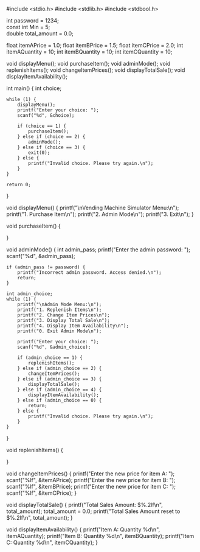 
#include <stdio.h>
#include <stdlib.h>
#include <stdbool.h>

int password = 1234;  
const int Min = 5;    
double total_amount = 0.0;  


float itemAPrice = 1.0;
float itemBPrice = 1.5;
float itemCPrice = 2.0;
int itemAQuantity = 10;
int itemBQuantity = 10;
int itemCQuantity = 10;


void displayMenu();
void purchaseItem();
void adminMode();
void replenishItems();
void changeItemPrices();
void displayTotalSale();
void displayItemAvailability();

int main() {
    int choice;

    while (1) {
        displayMenu();
        printf("Enter your choice: ");
        scanf("%d", &choice);

        if (choice == 1) {
            purchaseItem();
        } else if (choice == 2) {
            adminMode();
        } else if (choice == 3) {
            exit(0);
        } else {
            printf("Invalid choice. Please try again.\n");
        }
    }

    return 0;
}

void displayMenu() {
    printf("\nVending Machine Simulator Menu:\n");
    printf("1. Purchase Item\n");
    printf("2. Admin Mode\n");
    printf("3. Exit\n");
}

void purchaseItem() {
	
}

void adminMode() {
    int admin_pass;
    printf("Enter the admin password: ");
    scanf("%d", &admin_pass);

    if (admin_pass != password) {
        printf("Incorrect admin password. Access denied.\n");
        return;
    }

    int admin_choice;
    while (1) {
        printf("\nAdmin Mode Menu:\n");
        printf("1. Replenish Items\n");
        printf("2. Change Item Prices\n");
        printf("3. Display Total Sale\n");
        printf("4. Display Item Availability\n");
        printf("0. Exit Admin Mode\n");

        printf("Enter your choice: ");
        scanf("%d", &admin_choice);

        if (admin_choice == 1) {
            replenishItems();
        } else if (admin_choice == 2) {
            changeItemPrices();
        } else if (admin_choice == 3) {
            displayTotalSale();
        } else if (admin_choice == 4) {
            displayItemAvailability();
        } else if (admin_choice == 0) {
            return;
        } else {
            printf("Invalid choice. Please try again.\n");
        }
    }
}

void replenishItems() {

}

void changeItemPrices() {
    printf("Enter the new price for item A: ");
    scanf("%lf", &itemAPrice);
    printf("Enter the new price for item B: ");
    scanf("%lf", &itemBPrice);
    printf("Enter the new price for item C: ");
    scanf("%lf", &itemCPrice);
}

void displayTotalSale() {
    printf("Total Sales Amount: $%.2lf\n", total_amount);
    total_amount = 0.0;
    printf("Total Sales Amount reset to $%.2lf\n", total_amount);
}

void displayItemAvailability() {
    printf("Item A: Quantity %d\n", itemAQuantity);
    printf("Item B: Quantity %d\n", itemBQuantity);
    printf("Item C: Quantity %d\n", itemCQuantity);
}


